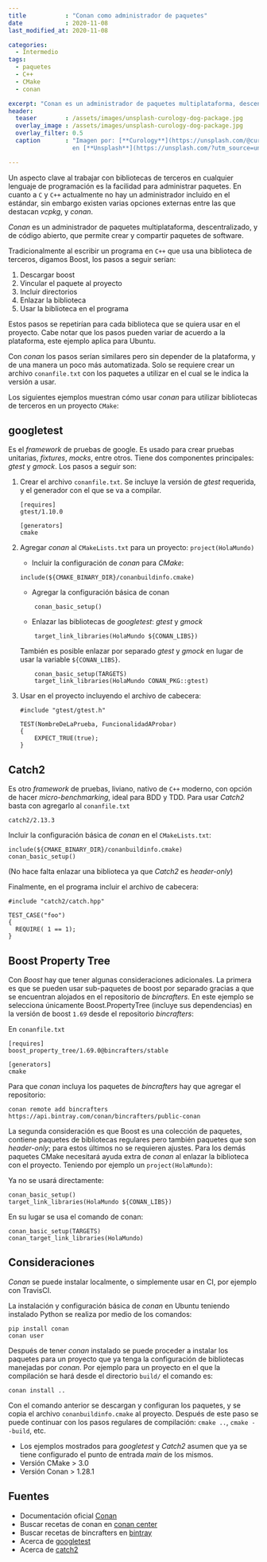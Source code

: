 ```yaml
---
title           : "Conan como administrador de paquetes"
date            : 2020-11-08
last_modified_at: 2020-11-08

categories:
  - Intermedio
tags:
  - paquetes
  - C++
  - CMake
  - conan

excerpt: "Conan es un administrador de paquetes multiplataforma, descentralizado, y de código abierto, que permite crear y compartir paquetes de software para C/C++"
header:
  teaser        : /assets/images/unsplash-curology-dog-package.jpg
  overlay_image : /assets/images/unsplash-curology-dog-package.jpg
  overlay_filter: 0.5
  caption       : "Imagen por: [**Curology**](https://unsplash.com/@curology?utm_source=unsplash) 
                  en [**Unsplash**](https://unsplash.com/?utm_source=unsplash)"

---
```


Un aspecto clave al trabajar con bibliotecas de terceros en cualquier lenguaje 
de programación es la facilidad para administrar paquetes.
En cuanto a `C` y `C++` actualmente no hay un administrador incluido en el 
estándar, sin embargo existen varias opciones externas entre las que destacan 
_vcpkg_, y _conan_.

_Conan_ es un administrador de paquetes multiplataforma, descentralizado, 
y de código abierto, que permite crear y compartir paquetes de software.

Tradicionalmente al escribir un programa en `C++` que usa una biblioteca de
terceros, digamos Boost, los pasos a seguir serían: 
1. Descargar boost
2. Vincular el paquete al proyecto
3. Incluir directorios
4. Enlazar la biblioteca
5. Usar la biblioteca en el programa

Estos pasos se repetirían para cada biblioteca que se quiera usar en el proyecto. 
Cabe notar que los pasos pueden variar de acuerdo a la plataforma, este ejemplo aplica para Ubuntu.

Con _conan_ los pasos serían similares pero sin depender de la 
plataforma, y de una manera un poco más automatizada. Solo se requiere crear un
archivo `conanfile.txt` con los paquetes a utilizar en el cual se le indica 
la versión a usar.

Los siguientes ejemplos muestran cómo usar _conan_ para utilizar bibliotecas de terceros en un proyecto `CMake`:

## googletest

Es el _framework_ de pruebas de google. Es usado para crear 
pruebas unitarias, _fixtures_, _mocks_, entre otros. Tiene dos 
componentes principales: _gtest_ y _gmock_. 
Los pasos a seguir son:

1. Crear el archivo `conanfile.txt`. Se incluye la versión de _gtest_ requerida,
y el generador con el que se va a compilar. 

    ````
    [requires]
    gtest/1.10.0
    
    [generators]
    cmake
    ````

2. Agregar _conan_ al `CMakeLists.txt` para un proyecto: `project(HolaMundo)`
    - Incluir la configuración de _conan_ para _CMake_: 

    ````
    include(${CMAKE_BINARY_DIR}/conanbuildinfo.cmake)
    ````
   
    - Agregar la configuración básica de conan

    ````
        conan_basic_setup()
   ````

    - Enlazar las bibliotecas de _googletest_: _gtest_ y _gmock_

    ````
        target_link_libraries(HolaMundo ${CONAN_LIBS})
    ````

    También es posible enlazar por separado _gtest_ y _gmock_ en lugar de usar la variable `${CONAN_LIBS}`. 

    ````
        conan_basic_setup(TARGETS)
        target_link_libraries(HolaMundo CONAN_PKG::gtest)
    ````

3. Usar en el proyecto incluyendo el archivo de cabecera:

    ````
    #include "gtest/gtest.h"
    
    TEST(NombreDeLaPrueba, FuncionalidadAProbar)
    {
        EXPECT_TRUE(true);
    }
    ````


## Catch2

Es otro _framework_ de pruebas, liviano, nativo de 
`C++` moderno, con opción de hacer _micro-benchmarking_,
 ideal para BDD y TDD. 
Para usar _Catch2_ basta con agregarlo al `conanfile.txt`

    catch2/2.13.3

Incluir la configuración básica de _conan_ en el `CMakeLists.txt`:

    include(${CMAKE_BINARY_DIR}/conanbuildinfo.cmake)
    conan_basic_setup()

(No hace falta enlazar una biblioteca ya que _Catch2_ es _header-only_)

Finalmente, en el programa incluir el archivo de cabecera:

    #include "catch2/catch.hpp"

    TEST_CASE("foo")
    {
      REQUIRE( 1 == 1);
    }

## Boost Property Tree

Con _Boost_ hay que tener algunas consideraciones adicionales. 
La primera es que se pueden usar sub-paquetes de boost por separado gracias a 
que se encuentran alojados en el repositorio de _bincrafters_.
En este ejemplo se selecciona únicamente Boost.PropertyTree (incluye sus dependencias)
en la versión de boost `1.69` desde el repositorio _bincrafters_:

En `conanfile.txt`
````
[requires]
boost_property_tree/1.69.0@bincrafters/stable

[generators]
cmake
````

Para que _conan_ incluya los paquetes de _bincrafters_ hay que agregar el repositorio: 

    conan remote add bincrafters https://api.bintray.com/conan/bincrafters/public-conan


La segunda consideración es que Boost es una colección de paquetes, contiene 
paquetes de bibliotecas regulares pero también paquetes que son _header-only_;
para estos últimos no se requieren ajustes.
Para los demás paquetes CMake necesitará ayuda extra de _conan_ al enlazar
la biblioteca con el proyecto. Teniendo por ejemplo un `project(HolaMundo)`:

Ya no se usará directamente:

    conan_basic_setup()
    target_link_libraries(HolaMundo ${CONAN_LIBS})

En su lugar se usa el comando de conan: 

    conan_basic_setup(TARGETS)
    conan_target_link_libraries(HolaMundo)


## Consideraciones

_Conan_ se puede instalar localmente, o simplemente usar en CI, por ejemplo con TravisCI.

La instalación y configuración básica de _conan_ en Ubuntu teniendo instalado Python 
se realiza por medio de los comandos:

    pip install conan 
    conan user

Después de tener _conan_ instalado se puede proceder a instalar los paquetes para
un proyecto que ya tenga la configuración de bibliotecas manejadas por _conan_. 
Por ejemplo para un proyecto en el que la compilación se hará desde el directorio `build/`
el comando es: 

    conan install ..

Con el comando anterior se descargan y configuran los paquetes, y se copia el archivo `conanbuildinfo.cmake`
al proyecto. Después de este paso se puede continuar con los pasos regulares de
compilación: `cmake ..`, `cmake --build`, etc.

- Los ejemplos mostrados para _googletest_ y _Catch2_ asumen que ya se tiene configurado
el punto de entrada _main_ de los mismos.
- Versión CMake > 3.0
- Versión Conan > 1.28.1

## Fuentes
- Documentación oficial [Conan](https://docs.conan.io/en/latest/)
- Buscar recetas de conan en [conan center](https://conan.io/center/)
- Buscar recetas de bincrafters en [bintray](https://bintray.com/bincrafters/public-conan)
- Acerca de [googletest](https://github.com/google/googletest)
- Acerca de [catch2](https://github.com/catchorg/Catch2)
